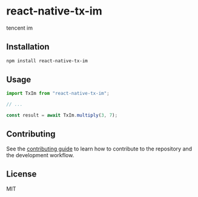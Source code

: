 # react-native-tx-im

tencent im

## Installation

```sh
npm install react-native-tx-im
```

## Usage

```js
import TxIm from "react-native-tx-im";

// ...

const result = await TxIm.multiply(3, 7);
```

## Contributing

See the [contributing guide](CONTRIBUTING.md) to learn how to contribute to the repository and the development workflow.

## License

MIT
